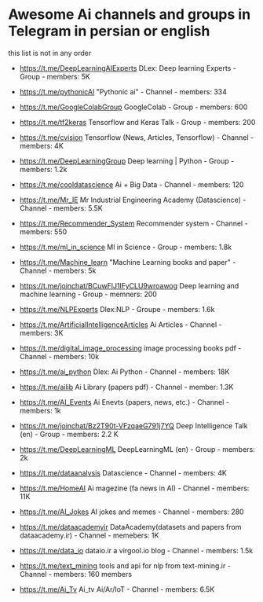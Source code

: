 # Awesome Ai channels and groups in Telegram in persian or english 

this list is not in any order 

- https://t.me/DeepLearningAIExperts DLex: Deep learning Experts - Group - members: 5K

- https://t.me/pythonicAI "Pythonic ai"  -  Channel  -  members: 334  

- https://t.me/GoogleColabGroup GoogleColab - Group -  members: 600 

- https://t.me/tf2keras Tensorflow and Keras Talk - Group - members: 200

- https://t.me/cvision Tensorflow (News, Articles, Tensorflow) - Channel - members: 4K

- https://t.me/DeepLearningGroup Deep learning | Python - Group  - members: 1.2k

- https://t.me/cooldatascience Ai + Big Data - Channel - members: 120

- https://t.me/Mr_IE Mr Industrial Engineering Academy (Datascience) - Channel - members: 5.5K

- https://t.me/Recommender_System Recommender system - Channel - members: 550

- https://t.me/ml_in_science Ml in Science - Group - members: 1.8k 

- https://t.me/Machine_learn "Machine Learning books and paper" - Channel - members: 5k

- https://t.me/joinchat/BCuwFlJ1IFyCLU9wroawog Deep learning and machine learning - Group - memners: 200

- https://t.me/NLPExperts Dlex:NLP - Groupe - members: 1.6k

- https://t.me/ArtificialIntelligenceArticles Ai Articles - Channel - members: 3K

- https://t.me/digital_image_processing image processing books pdf - Channel - members: 10k

- https://t.me/ai_python Dlex: Ai Python - Channel - members: 18K

- https://t.me/ailib Ai Library (papers pdf) - Channel - member: 1.3K

- https://t.me/AI_Events Ai Enevts (papers, news, etc.) - Channel - members: 1k

- https://t.me/joinchat/Bz2T90t-VFzqaeG791j7YQ Deep Intelligence Talk (en) - Group - members: 2.2 K

- https://t.me/DeepLearningML DeepLearningML (en) - Group - members: 2k

- https://t.me/dataanalysis Datascience - Channel - members: 4K

- https://t.me/HomeAI Ai magezine (fa news in AI) - Channel - members: 11K

- https://t.me/AI_Jokes AI jokes and memes - Channel -  members: 280

- https://t.me/dataacademyir DataAcademy(datasets and papers from dataacademy.ir) - Channel -  memebers: 1K

- https://t.me/data_io dataio.ir a virgool.io blog - Channel - members: 1.5k 

- https://t.me/text_mining tools and api for nlp from text-mining.ir - Channel - members: 160 members 

- https://t.me/Ai_Tv Ai_tv Ai/Ar/IoT - Channel - members: 6.5K
